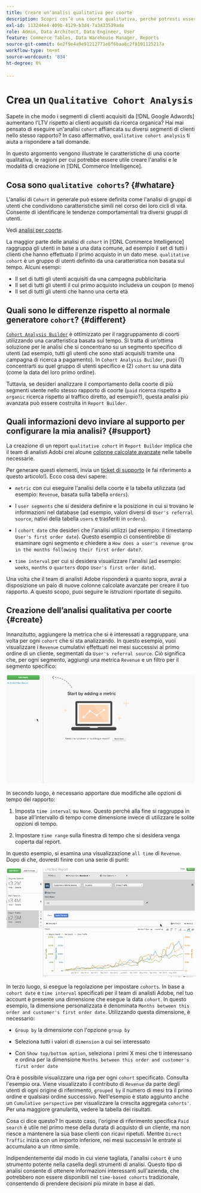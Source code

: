 ```yaml
---
title: Creare un’analisi qualitativa per coorte
description: Scopri cos’è una coorte qualitativa, perché potresti essere interessato a creare questa analisi e come crearla in Commerce Intelligence.
exl-id: 113244e4-409b-4129-b3d4-7a3433539ade
role: Admin, Data Architect, Data Engineer, User
feature: Commerce Tables, Data Warehouse Manager, Reports
source-git-commit: 6e2f9e4a9e91212771e6f6baa8c2f8101125217a
workflow-type: tm+mt
source-wordcount: '834'
ht-degree: 0%

---
```


# Crea un `Qualitative Cohort Analysis`

Sapete in che modo i segmenti di clienti acquisiti da [!DNL Google Adwords] aumentano l&#39;LTV rispetto ai clienti acquisiti da ricerca organica? Hai mai pensato di eseguire un&#39;analisi `cohort` affiancata su diversi segmenti di clienti nello stesso rapporto? In caso affermativo, `qualitative cohort analysis` ti aiuta a rispondere a tali domande.

In questo argomento vengono illustrate le caratteristiche di una coorte qualitativa, le ragioni per cui potrebbe essere utile creare l&#39;analisi e le modalità di creazione in [!DNL Commerce Intelligence].

## Cosa sono `qualitative cohorts`? {#whatare}

L&#39;analisi di `Cohort` in generale può essere definita come l&#39;analisi di gruppi di utenti che condividono caratteristiche simili nel corso dei loro cicli di vita. Consente di identificare le tendenze comportamentali tra diversi gruppi di utenti.

Vedi [analisi per coorte](https://www.cohortanalysis.com/).

La maggior parte delle analisi di `cohort` in [!DNL Commerce Intelligence] raggruppa gli utenti in base a una data comune, ad esempio il set di tutti i clienti che hanno effettuato il primo acquisto in un dato mese. `qualitative cohort` è un gruppo di utenti definito da una caratteristica non basata sul tempo. Alcuni esempi:

* Il set di tutti gli utenti acquisiti da una campagna pubblicitaria
* Il set di tutti gli utenti il cui primo acquisto includeva un coupon (o meno)
* Il set di tutti gli utenti che hanno una certa età

## Quali sono le differenze rispetto al normale generatore `cohort`? {#different}

[`Cohort Analysis Builder`](../dev-reports/cohort-rpt-bldr.md) è ottimizzato per il raggruppamento di coorti utilizzando una caratteristica basata sul tempo. Si tratta di un’ottima soluzione per le analisi che si concentrano su un segmento specifico di utenti (ad esempio, tutti gli utenti che sono stati acquisiti tramite una campagna di ricerca a pagamento). In `Cohort Analysis Builder`, puoi (1) concentrarti su quel gruppo di utenti specifico e (2) `cohort` su una data (come la data del loro primo ordine).

Tuttavia, se desideri analizzare il comportamento della coorte di più segmenti utente nello stesso rapporto di coorte (`paid` ricerca rispetto a `organic` ricerca rispetto al traffico diretto, ad esempio?), questa analisi più avanzata può essere costruita in `Report Builder`.

## Quali informazioni devo inviare al supporto per configurare la mia analisi? {#support}

La creazione di un report `qualitative cohort` in `Report Builder` implica che il team di analisti Adobi crei alcune [colonne calcolate avanzate](../data-warehouse-mgr/creating-calculated-columns.md) nelle tabelle necessarie.

Per generare questi elementi, invia un [ticket di supporto](https://experienceleague.adobe.com/docs/commerce-knowledge-base/kb/troubleshooting/miscellaneous/mbi-service-policies.html?lang=it) (e fai riferimento a questo articolo!). Ecco cosa devi sapere:

* `metric` con cui eseguire l&#39;analisi della coorte e la tabella utilizzata (ad esempio: `Revenue`, basata sulla tabella `orders`).

* I `user segments` che si desidera definire e la posizione in cui si trovano le informazioni nel database (ad esempio, valori diversi di `User's referral source`, nativi della tabella `users` e trasferiti in `orders`).

* I `cohort date` che desideri che l&#39;analisi utilizzi (ad esempio: il timestamp `User's first order date`). Questo esempio ci consentirebbe di esaminare ogni segmento e chiedere a `How does a user's revenue grow in the months following their first order date?`.

* `time interval` per cui si desidera visualizzare l&#39;analisi (ad esempio: `weeks`, `months` o `quarters` dopo `User's first order date`).

Una volta che il team di analisti Adobe risponderà a quanto sopra, avrai a disposizione un paio di nuove colonne calcolate avanzate per creare il tuo rapporto. A questo scopo, puoi seguire le istruzioni riportate di seguito.

## Creazione dell’analisi qualitativa per coorte {#create}

Innanzitutto, aggiungere la metrica che si è interessati a raggruppare, una volta per ogni `cohort` che si sta analizzando. In questo esempio, vuoi visualizzare i `Revenue` cumulativi effettuati nei mesi successivi al primo ordine di un cliente, segmentati da `User's referral source`. Ciò significa che, per ogni segmento, aggiungi una metrica `Revenue` e un filtro per il segmento specifico:

![](../../assets/qualcohort1.gif)

In secondo luogo, è necessario apportare due modifiche alle opzioni di tempo del rapporto:

1. Imposta `time interval` su `None`. Questo perché alla fine si raggruppa in base all’intervallo di tempo come dimensione invece di utilizzare le solite opzioni di tempo.

1. Impostare `time range` sulla finestra di tempo che si desidera venga coperta dal report.

In questo esempio, si esamina una visualizzazione `all time` di `Revenue`. Dopo di che, dovresti finire con una serie di punti:

![](../../assets/qualcohort2.gif)

In terzo luogo, si esegue la regolazione per impostare `cohorts`. In base a `cohort date` e `time interval` specificati per il team di analisti Adobe, nel tuo account è presente una dimensione che esegue la data `cohort`. In questo esempio, la dimensione personalizzata è denominata `Months between this order and customer's first order date`. Utilizzando questa dimensione, è necessario:

* `Group by` la dimensione con l&#39;opzione `group by`

* Seleziona tutti i valori di `dimension` a cui sei interessato

* Con `Show top/bottom option`, seleziona i primi X mesi che ti interessano e ordina per la dimensione `Months between this order and customer's first order date`

Ora è possibile visualizzare una riga per ogni `cohort` specificato. Consulta l&#39;esempio ora. Viene visualizzato il contributo di `Revenue` da parte degli utenti di ogni origine di riferimento, `grouped by` il numero di mesi tra il primo ordine e qualsiasi ordine successivo. Nell&#39;esempio è stato aggiunto anche un `Cumulative perspective` per visualizzare la crescita aggregata `cohorts'`. Per una maggiore granularità, vedere la tabella dei risultati.

Cosa ci dice questo? In questo caso, l&#39;origine di riferimento specifica `Paid search` è utile nel primo mese della durata di acquisto di un cliente, ma non riesce a mantenere la sua base clienti con ricavi ripetuti. Mentre `Direct Traffic` inizia con un importo inferiore, nei mesi successivi le entrate si accumulano a un ritmo simile.

Indipendentemente dal modo in cui viene tagliata, l&#39;analisi `cohort` è uno strumento potente nella casella degli strumenti di analisi. Questo tipo di analisi consente di ottenere informazioni interessanti sull&#39;azienda, che potrebbero non essere disponibili nel `time-based cohorts` tradizionale, consentendo di prendere decisioni più mirate in base ai dati.
